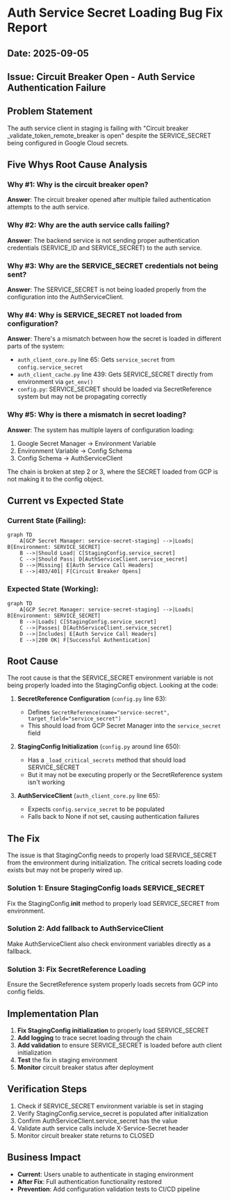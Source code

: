 # Auth Service Secret Loading Bug Fix Report

## Date: 2025-09-05
## Issue: Circuit Breaker Open - Auth Service Authentication Failure

## Problem Statement
The auth service client in staging is failing with "Circuit breaker _validate_token_remote_breaker is open" despite the SERVICE_SECRET being configured in Google Cloud secrets.

## Five Whys Root Cause Analysis

### Why #1: Why is the circuit breaker open?
**Answer**: The circuit breaker opened after multiple failed authentication attempts to the auth service.

### Why #2: Why are the auth service calls failing?
**Answer**: The backend service is not sending proper authentication credentials (SERVICE_ID and SERVICE_SECRET) to the auth service.

### Why #3: Why are the SERVICE_SECRET credentials not being sent?
**Answer**: The SERVICE_SECRET is not being loaded properly from the configuration into the AuthServiceClient.

### Why #4: Why is SERVICE_SECRET not loaded from configuration?
**Answer**: There's a mismatch between how the secret is loaded in different parts of the system:
- `auth_client_core.py` line 65: Gets `service_secret` from `config.service_secret`
- `auth_client_cache.py` line 439: Gets SERVICE_SECRET directly from environment via `get_env()`
- `config.py`: SERVICE_SECRET should be loaded via SecretReference system but may not be propagating correctly

### Why #5: Why is there a mismatch in secret loading?
**Answer**: The system has multiple layers of configuration loading:
1. Google Secret Manager → Environment Variable
2. Environment Variable → Config Schema
3. Config Schema → AuthServiceClient

The chain is broken at step 2 or 3, where the SECRET loaded from GCP is not making it to the config object.

## Current vs Expected State

### Current State (Failing):
```mermaid
graph TD
    A[GCP Secret Manager: service-secret-staging] -->|Loads| B[Environment: SERVICE_SECRET]
    B -->|Should Load| C[StagingConfig.service_secret]
    C -->|Should Pass| D[AuthServiceClient.service_secret]
    D -->|Missing| E[Auth Service Call Headers]
    E -->|403/401| F[Circuit Breaker Opens]
```

### Expected State (Working):
```mermaid
graph TD
    A[GCP Secret Manager: service-secret-staging] -->|Loads| B[Environment: SERVICE_SECRET]
    B -->|Loads| C[StagingConfig.service_secret]
    C -->|Passes| D[AuthServiceClient.service_secret]
    D -->|Includes| E[Auth Service Call Headers]
    E -->|200 OK| F[Successful Authentication]
```

## Root Cause
The root cause is that the SERVICE_SECRET environment variable is not being properly loaded into the StagingConfig object. Looking at the code:

1. **SecretReference Configuration** (`config.py` line 63):
   - Defines `SecretReference(name="service-secret", target_field="service_secret")`
   - This should load from GCP Secret Manager into the `service_secret` field

2. **StagingConfig Initialization** (`config.py` around line 650):
   - Has a `_load_critical_secrets` method that should load SERVICE_SECRET
   - But it may not be executing properly or the SecretReference system isn't working

3. **AuthServiceClient** (`auth_client_core.py` line 65):
   - Expects `config.service_secret` to be populated
   - Falls back to None if not set, causing authentication failures

## The Fix

The issue is that StagingConfig needs to properly load SERVICE_SECRET from the environment during initialization. The critical secrets loading code exists but may not be properly wired up.

### Solution 1: Ensure StagingConfig loads SERVICE_SECRET
Fix the StagingConfig.__init__ method to properly load SERVICE_SECRET from environment.

### Solution 2: Add fallback to AuthServiceClient
Make AuthServiceClient also check environment variables directly as a fallback.

### Solution 3: Fix SecretReference Loading
Ensure the SecretReference system properly loads secrets from GCP into config fields.

## Implementation Plan

1. **Fix StagingConfig initialization** to properly load SERVICE_SECRET
2. **Add logging** to trace secret loading through the chain
3. **Add validation** to ensure SERVICE_SECRET is loaded before auth client initialization
4. **Test** the fix in staging environment
5. **Monitor** circuit breaker status after deployment

## Verification Steps

1. Check if SERVICE_SECRET environment variable is set in staging
2. Verify StagingConfig.service_secret is populated after initialization
3. Confirm AuthServiceClient.service_secret has the value
4. Validate auth service calls include X-Service-Secret header
5. Monitor circuit breaker state returns to CLOSED

## Business Impact
- **Current**: Users unable to authenticate in staging environment
- **After Fix**: Full authentication functionality restored
- **Prevention**: Add configuration validation tests to CI/CD pipeline
